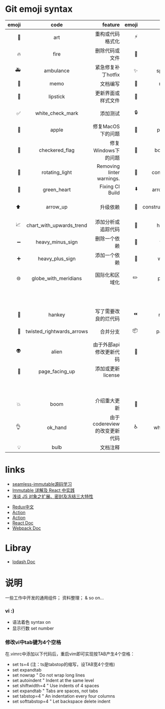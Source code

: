 # Git emoji syntax

|emoji|code|feature|emoji|code|feature|
|---:|:---:|---:|---:|:---:|---:|
|:art:|art|重构或代码格式化|:zap:|zap|性能优化|
|:fire:|fire|删除代码或文件|:bug:|bug|修复一个bug|
|:ambulance:|ambulance|紧急修复补丁hotfix|:sparkles:|sparkles|新功能介绍|
|:memo:|memo|文档编写|:rocket:|rocket|发布部署|
|:lipstick:|lipstick|更新界面或样式文件|:tada:|tada|初始化提交|
|:white_check_mark:|white_check_mark|添加测试|:lock:|lock|修复安全问题|
|:apple:|apple|修复MacOS下的问题|:penguin:|penguin|修复Linux下的问题|
|:checkered_flag:|checkered_flag|修复Windows下的问题|:bookmark:|bookmark|发布/版本标签|
|:rotating_light:|rotating_light|Removing linter warnings.|:construction:|construction|工作进行中|
|:green_heart:|green_heart|Fixing CI Build|:arrow_down:|arrow_down|依赖降级|
|:arrow_up:|arrow_up|升级依赖|:construction_worker:|construction_worker|Adding CI build system|
|:chart_with_upwards_trend:|chart_with_upwards_trend|添加分析或追踪代码|:hammer:|hammer|重构Heavy refactoring|
|:heavy_minus_sign:|heavy_minus_sign|删除一个依赖|:whale:|whale|Docker相关工作|
|:heavy_plus_sign:|heavy_plus_sign|添加一个依赖|:wrench:|wrench|修改配置文件|
|:globe_with_meridians:|globe_with_meridians|国际化和区域化|:pencil2:|pencil2|修复编码错误 fixing typos|
| | | | | |2016年12月20日|
|:hankey:|hankey|写了需要改良的烂代码|:rewind:|rewind|撤销改变|
|:twisted_rightwards_arrows:|twisted_rightwards_arrows|合并分支|:package:|package|更新已编译文件或包裹|
|:alien:|alien|由于外部api修改更新代码|:truck:|truck|删除或重命名文件|
|:page_facing_up:|page_facing_up|添加或更新license| | | |
| | | | | |2017年3月24日|
|:boom:|boom|介绍重大更新|:bento:|bento|添加/更新assets|
|:ok_hand:|ok_hand|由于codereview的改变更新代码|:wheelchair:|wheelchair|提高便捷性|
|:bulb:|bulb|文档注释| | | |

# links

- [seamless-immutable源码学习](https://github.com/rtfeldman/seamless-immutable/blob/master/seamless-immutable.development.js)
- [Immutable 详解及 React 中实践](https://zhuanlan.zhihu.com/p/20295971)
- [浅谈 JS 对象之扩展、密封及冻结三大特性](https://segmentfault.com/a/1190000003894119)

+ [Redux中文](http://cn.redux.js.org/index.html)
+ [Action](https://github.com/acdlite/flux-standard-action)
+ [Action](http://redux.js.org/docs/basics/Actions.html)
+ [React Doc](http://reactjs.cn/react/docs/tutorial.html)
+ [Webpack Doc](https://webpack.github.io/docs/stylesheets.html)

# Libray
- [lodash Doc](https://lodash.com/docs/4.16.0)

# 说明
一些工作中开发的通用组件；
资料整理；
& so on...

### vi :)
- 语法着色 syntax on
- 显示行数 set number

### 修改vi中tab键为4个空格
在.vimrc中添加以下代码后，重启vim即可实现按TAB产生4个空格：
- set ts=4  (注：ts是tabstop的缩写，设TAB宽4个空格)
- set expandtab
- set nowrap                      " Do not wrap long lines
- set autoindent                  " Indent at the same level
- set shiftwidth=4                " Use indents of 4 spaces
- set expandtab                   " Tabs are spaces, not tabs
- set tabstop=4                   " An indentation every four columns
- set softtabstop=4               " Let backspace delete indent
